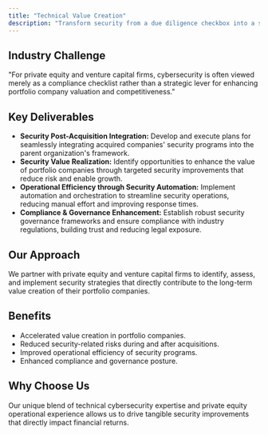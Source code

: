 ```yaml
---
title: "Technical Value Creation"
description: "Transform security from a due diligence checkbox into a strategic value accelerator across your portfolio."
---
```

## Industry Challenge
"For private equity and venture capital firms, cybersecurity is often viewed merely as a compliance checklist rather than a strategic lever for enhancing portfolio company valuation and competitiveness."

## Key Deliverables

*   **Security Post-Acquisition Integration:** Develop and execute plans for seamlessly integrating acquired companies' security programs into the parent organization's framework.
*   **Security Value Realization:** Identify opportunities to enhance the value of portfolio companies through targeted security improvements that reduce risk and enable growth.
*   **Operational Efficiency through Security Automation:** Implement automation and orchestration to streamline security operations, reducing manual effort and improving response times.
*   **Compliance & Governance Enhancement:** Establish robust security governance frameworks and ensure compliance with industry regulations, building trust and reducing legal exposure.

## Our Approach
We partner with private equity and venture capital firms to identify, assess, and implement security strategies that directly contribute to the long-term value creation of their portfolio companies.

## Benefits
*   Accelerated value creation in portfolio companies.
*   Reduced security-related risks during and after acquisitions.
*   Improved operational efficiency of security programs.
*   Enhanced compliance and governance posture.

## Why Choose Us
Our unique blend of technical cybersecurity expertise and private equity operational experience allows us to drive tangible security improvements that directly impact financial returns.